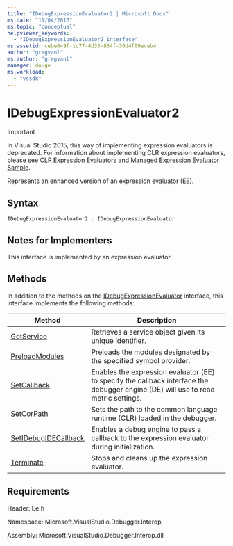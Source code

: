 ```yaml
---
title: "IDebugExpressionEvaluator2 | Microsoft Docs"
ms.date: "11/04/2016"
ms.topic: "conceptual"
helpviewer_keywords: 
  - "IDebugExpressionEvaluator2 interface"
ms.assetid: cebe649f-1c77-4d33-854f-30d4f00eceb4
author: "gregvanl"
ms.author: "gregvanl"
manager: douge
ms.workload: 
  - "vssdk"
---
```

# IDebugExpressionEvaluator2
> [!IMPORTANT]
>  In Visual Studio 2015, this way of implementing expression evaluators is deprecated. For information about implementing CLR expression evaluators, please see [CLR Expression Evaluators](https://github.com/Microsoft/ConcordExtensibilitySamples/wiki/CLR-Expression-Evaluators) and [Managed Expression Evaluator Sample](https://github.com/Microsoft/ConcordExtensibilitySamples/wiki/Managed-Expression-Evaluator-Sample).  
  
 Represents an enhanced version of an expression evaluator (EE).  
  
## Syntax  
  
```  
IDebugExpressionEvaluator2 : IDebugExpressionEvaluator  
```  
  
## Notes for Implementers  
 This interface is implemented by an expression evaluator.  
  
## Methods  
 In addition to the methods on the [IDebugExpressionEvaluator](../../../extensibility/debugger/reference/idebugexpressionevaluator.md) interface, this interface implements the following methods:  
  
|Method|Description|  
|------------|-----------------|  
|[GetService](../../../extensibility/debugger/reference/idebugexpressionevaluator2-getservice.md)|Retrieves a service object given its unique identifier.|  
|[PreloadModules](../../../extensibility/debugger/reference/idebugexpressionevaluator2-preloadmodules.md)|Preloads the modules designated by the specified symbol provider.|  
|[SetCallback](../../../extensibility/debugger/reference/idebugexpressionevaluator2-setcallback.md)|Enables the expression evaluator (EE) to specify the callback interface the debugger engine (DE) will use to read metric settings.|  
|[SetCorPath](../../../extensibility/debugger/reference/idebugexpressionevaluator2-setcorpath.md)|Sets the path to the common language runtime (CLR) loaded in the debugger.|  
|[SetIDebugIDECallback](../../../extensibility/debugger/reference/idebugexpressionevaluator2-setidebugidecallback.md)|Enables a debug engine to pass a callback to the expression evaluator during initialization.|  
|[Terminate](../../../extensibility/debugger/reference/idebugexpressionevaluator2-terminate.md)|Stops and cleans up the expression evaluator.|  
  
## Requirements  
 Header: Ee.h  
  
 Namespace: Microsoft.VisualStudio.Debugger.Interop  
  
 Assembly: Microsoft.VisualStudio.Debugger.Interop.dll